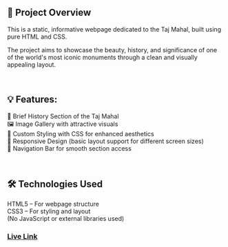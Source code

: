 <h2>📌 Project Overview</h2>
<p> This is a static, informative webpage dedicated to the Taj Mahal, built using pure HTML and
CSS. <p> 
<p>
The project aims to showcase the beauty, history, and significance of one of the world's 
most iconic monuments through a clean and visually appealing layout.</p>
</br>
<h2>💡 Features:</h2>
<p>
📖 Brief History Section of the Taj Mahal
</br>
🖼️ Image Gallery with attractive visuals
</br>
🎨 Custom Styling with CSS for enhanced aesthetics
</br>
🧭 Responsive Design (basic layout support for different screen sizes)
</br>
🔗 Navigation Bar for smooth section access</p>
</br>
<h2>🛠️ Technologies Used</h2>
<p>
HTML5 – For webpage structure
</br>
CSS3 – For styling and layout
</br>
(No JavaScript or external libraries used)</p>

<h3><a href="https://taj-mahal-history.netlify.app/"> Live Link </a></h3>
